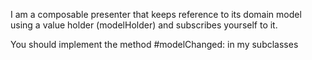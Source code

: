 I am a composable presenter that  keeps reference to its domain model using a value holder (modelHolder) and subscribes yourself to it.

You should implement the method #modelChanged: in my subclasses
